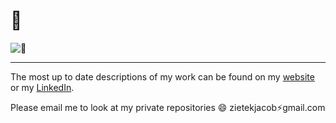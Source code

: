 # 👋

![:eyes:](githubFront.gif)

---

The most up to date descriptions of my work can be found on my [website](https://zietek.dev/) or my [LinkedIn](https://www.linkedin.com/in/jacob-zietek/).

Please email me to look at my private repositories 😄 zietekjacob:zap:gmail.com
